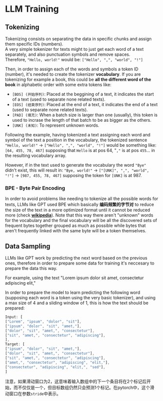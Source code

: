 # LLM Training

## Tokenizing

Tokenizing consists on separating the data in specific chunks and assign them specific IDs (numbers).\
A very simple tokenizer for texts might to just get each word of a text separately, and also punctuation symbols and remove spaces.\
Therefore, `"Hello, world!"` would be: `["Hello", ",", "world", "!"]`

Then, in order to assign each of the words and symbols a token ID (number), it's needed to create the tokenizer **vocabulary**. If you are tokenizing for example a book, this could be **all the different word of the book** in alphabetic order with some extra tokens like:

* `[BOS] (开始序列)`: Placed at the beggining of a text, it indicates the start of a text (used to separate none related texts).
* `[EOS] (结束序列)`: Placed at the end of a text, it indicates the end of a text (used to separate none related texts).
* `[PAD] (填充)`: When a batch size is larger than one (usually), this token is used to incrase the length of that batch to be as bigger as the others.
* `[UNK] (未知)`: To represent unknown words.

Following the example, having tokenized a text assigning each word and symbol of the text a position in the vocabulary, the tokenized sentence `"Hello, world!"` -> `["Hello", ",", "world", "!"]` would be something like: `[64, 455, 78, 467]` supposing that `Hello` is at pos 64, "`,"` is at pos `455`... in the resulting vocabulary array.

However, if in the text used to generate the vocabulary the word `"Bye"` didn't exist, this will result in: `"Bye, world!"` -> `["[UNK]", ",", "world", "!"]` -> `[987, 455, 78, 467]` supposing the token for `[UNK]` is at 987.

### BPE - Byte Pair Encoding

In order to avoid problems like needing to tokenize all the possible words for texts, LLMs like GPT used BPE which basically **编码频繁的字节对** to reduce the size of the text in a more optimized format until it cannot be reduced more (check [**wikipedia**](https://en.wikipedia.org/wiki/Byte\_pair\_encoding)). Note that this way there aren't "unknown" words for the vocabulary and the final vocabulary will be all the discovered sets of frequent bytes together grouped as much as possible while bytes that aren't frequently linked with the same byte will be a token themselves.

## Data Sampling

LLMs like GPT work by predicting the next word based on the previous ones, therefore in order to prepare some data for training it's neccesary to prepare the data this way.

For example, using the text "Lorem ipsum dolor sit amet, consectetur adipiscing elit,"

In order to prepare the model to learn predicting the following word (supposing each word is a token using the very basic tokenizer), and using a max size of 4 and a sliding window of 1, this is how the text should be prepared:
```javascript
Input: [
["Lorem", "ipsum", "dolor", "sit"],
["ipsum", "dolor", "sit", "amet,"],
["dolor", "sit", "amet,", "consectetur"],
["sit", "amet,", "consectetur", "adipiscing"],
],
Target: [
["ipsum", "dolor", "sit", "amet,"],
["dolor", "sit", "amet,", "consectetur"],
["sit", "amet,", "consectetur", "adipiscing"],
["amet,", "consectetur", "adipiscing", "elit,"],
["consectetur", "adipiscing", "elit,", "sed"],
]
```
注意，如果滑动窗口为2，这意味着输入数组中的下一个条目将在2个标记后开始，而不仅仅是一个，但目标数组仍然只会预测1个标记。在pytorch中，这个滑动窗口在参数`stride`中表示。
